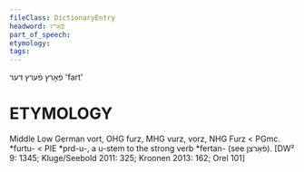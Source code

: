 ```yaml
---
fileClass: DictionaryEntry
headword: פֿאָרץ
part_of_speech: 
etymology: 
tags: 
---
```

פֿאָרץ
פֿערץ
דער
'fart'

ETYMOLOGY
===========
Middle Low German vort, OHG furz, MHG vurz, vorz, NHG Furz < PGmc. *furtu- < PIE *prd-u-, a u-stem to the strong verb *fertan- (see פֿאַרצן).
[DW² 9: 1345; Kluge/Seebold 2011: 325; Kroonen 2013: 162; Orel 101]